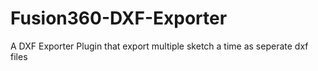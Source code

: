 # Fusion360-DXF-Exporter
A DXF Exporter Plugin that export multiple sketch a time as seperate dxf files
